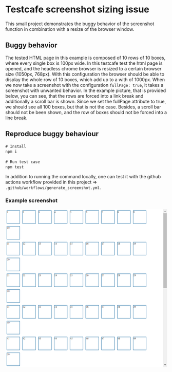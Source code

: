 # Testcafe screenshot sizing issue
This small project demonstrates the buggy behavior of the screenshot function in combination with a resize of the browser window.

## Buggy behavior
The tested HTML page in this example is composed of 10 rows of 10 boxes, where every single box is 100px wide.
In this testcafe test the html page is opened, and the headless chrome browser is resized to a certain browser size (1050px, 768px).
With this configuration the browser should be able to display the whole row of 10 boxes, which add up to a with of 1000px.
When we now take a screenshot with the configuration `fullPage: true`, it takes a screenshot with unwanted behavior.
In the example picture, that is provided below, you can see, that the rows are forced into a link break and additionally a scroll bar is shown.
Since we set the fullPage attribute to true, we should see all 100 boxes, but that is not the case.
Besides, a scroll bar should not be been shown, and the row of boxes should not be forced into a line break.

## Reproduce buggy behaviour
```
# Install
npm i

# Run test case
npm test
```

In addition to running the command locally, one can test it with the github actions workflow provided in this project => `.github/workflows/generate_screenshot.yml`.
### Example screenshot

![](example-screenshot.png)
